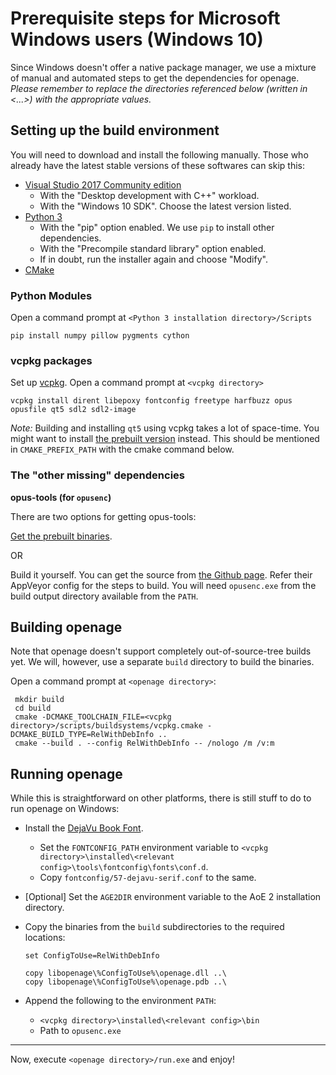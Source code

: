 # Prerequisite steps for Microsoft Windows users (Windows 10)

 Since Windows doesn't offer a native package manager, we use a mixture of manual and automated steps to get the dependencies for openage. *Please remember to replace the directories referenced below (written in <...>) with the appropriate values.*

## Setting up the build environment
 You will need to download and install the following manually. Those who already have the latest stable versions of these softwares can skip this:
 - [Visual Studio 2017 Community edition](https://www.visualstudio.com/downloads/)
   - With the "Desktop development with C++" workload.
   - With the "Windows 10 SDK". Choose the latest version listed.
 - [Python 3](https://www.python.org/downloads/windows/)
   - With the "pip" option enabled. We use `pip` to install other dependencies.
   - With the "Precompile standard library" option enabled.
   - If in doubt, run the installer again and choose "Modify".
 - [CMake](https://cmake.org/download/)

### Python Modules
 Open a command prompt at `<Python 3 installation directory>/Scripts`

    pip install numpy pillow pygments cython

### vcpkg packages
 Set up [vcpkg](https://github.com/Microsoft/vcpkg#quick-start). Open a command prompt at `<vcpkg directory>`

    vcpkg install dirent libepoxy fontconfig freetype harfbuzz opus opusfile qt5 sdl2 sdl2-image

 _Note:_ Building and installing `qt5` using vcpkg takes a lot of space-time. You might want to install [the prebuilt version](https://www.qt.io/download-open-source/) instead. This should be mentioned in `CMAKE_PREFIX_PATH` with the cmake command below.

### The "other missing" dependencies
 **opus-tools (for `opusenc`)**

  There are two options for getting opus-tools:

  [Get the prebuilt binaries](https://archive.mozilla.org/pub/opus/win32/).

  OR

  Build it yourself.
  You can get the source from [the Github page](https://github.com/xiph/opus-tools).
  Refer their AppVeyor config for the steps to build.
  You will need `opusenc.exe` from the build output directory available from the `PATH`.

## Building openage
 Note that openage doesn't support completely out-of-source-tree builds yet.
 We will, however, use a separate `build` directory to build the binaries.

 Open a command prompt at `<openage directory>`:

     mkdir build
     cd build
     cmake -DCMAKE_TOOLCHAIN_FILE=<vcpkg directory>/scripts/buildsystems/vcpkg.cmake -DCMAKE_BUILD_TYPE=RelWithDebInfo ..
     cmake --build . --config RelWithDebInfo -- /nologo /m /v:m

## Running openage
 While this is straightforward on other platforms, there is still stuff to do to run openage on Windows:
  - Install the [DejaVu Book Font](https://dejavu-fonts.github.io/Download.html).
    - Set the `FONTCONFIG_PATH` environment variable to `<vcpkg directory>\installed\<relevant config>\tools\fontconfig\fonts\conf.d`.
    - Copy `fontconfig/57-dejavu-serif.conf` to the same.
  - [Optional] Set the `AGE2DIR` environment variable to the AoE 2 installation directory.
  - Copy the binaries from the `build` subdirectories to the required locations:

        set ConfigToUse=RelWithDebInfo

        copy libopenage\%ConfigToUse%\openage.dll ..\
        copy libopenage\%ConfigToUse%\openage.pdb ..\
  - Append the following to the environment `PATH`:
    - `<vcpkg directory>\installed\<relevant config>\bin`
    - Path to `opusenc.exe`
---
 Now, execute `<openage directory>/run.exe` and enjoy!
